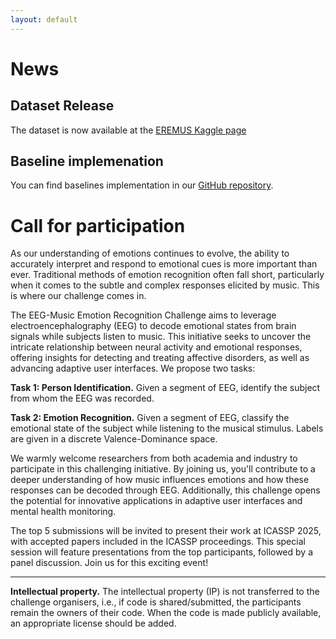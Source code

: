 ```yaml
---
layout: default
---
```


# News

## Dataset Release
The dataset is now available at the <a href='https://kaggle.com/datasets/e25d8f6d371bfbe7f35f67458a7759de80d809f970f33b05ff22e7abb70bd65a'>EREMUS Kaggle page</a>

## Baseline implemenation
You can find baselines implementation in our <a href='https://github.com/SalvoCalcagno/eeg-music-challenge-icassp-2025-baselines'>GitHub repository</a>.


# Call for participation

As our understanding of emotions continues to evolve, the ability to accurately interpret and respond to emotional cues is more important than ever. Traditional methods of emotion recognition often fall short, particularly when it comes to the subtle and complex responses elicited by music. This is where our challenge comes in.

The EEG-Music Emotion Recognition Challenge aims to leverage electroencephalography (EEG) to decode emotional states from brain signals while subjects listen to music. This initiative seeks to uncover the intricate relationship between neural activity and emotional responses, offering insights for detecting and treating affective disorders, as well as advancing adaptive user interfaces. We propose two tasks:

**Task 1: Person Identification.** Given a segment of EEG, identify the subject from whom the EEG was recorded.

**Task 2: Emotion Recognition.** Given a segment of EEG, classify the emotional state of the subject while listening to the musical stimulus. Labels are given in a discrete Valence-Dominance space.

We warmly welcome researchers from both academia and industry to participate in this challenging initiative. By joining us, you'll contribute to a deeper understanding of how music influences emotions and how these responses can be decoded through EEG. Additionally, this challenge opens the potential for innovative applications in adaptive user interfaces and mental health monitoring.

The top 5 submissions will be invited to present their work at ICASSP 2025, with accepted papers included in the ICASSP proceedings. This special session will feature presentations from the top participants, followed by a panel discussion. Join us for this exciting event!

---
**Intellectual property.** The intellectual property (IP) is not
transferred to the challenge organisers, i.e., if code is
shared/submitted, the participants remain the owners of their code. When the code is made publicly available, an appropriate license should be added.

